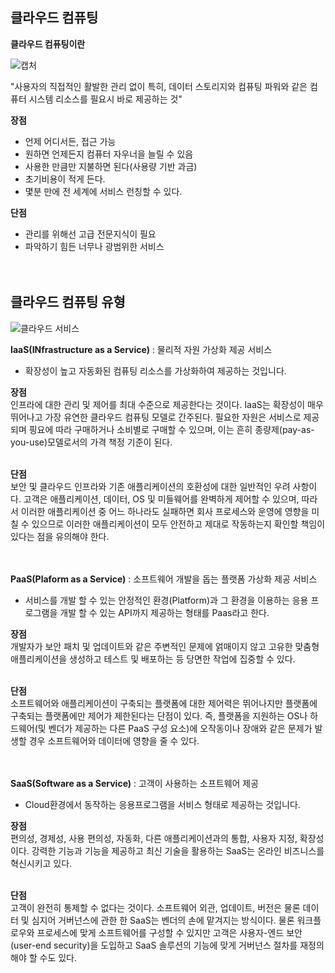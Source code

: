 
## 클라우드 컴퓨팅



**클라우드 컴퓨팅이란**

![캡처](https://user-images.githubusercontent.com/107093406/172841744-3ec8def1-b1e4-4c6a-ab7c-86301b40e1e1.PNG)

"사용자의 직접적인 활발한 관리 없이 특히, 데이터 스토리지와 컴퓨팅 파워와 같은 컴퓨터 시스템 리소스를 필요시 바로 제공하는 것"

 **장점**
- 언제 어디서든, 접근 가능 
- 원하면 언제든지 컴퓨터 자우너을 늘릴 수 있음
- 사용한 만큼만 지불하면 된다(사용량 기반 과금)
- 초기비용이 적게 든다.
- 몇분 만에 전 세계에 서비스 런칭할 수 있다.

 **단점**
- 관리를 위해선 고급 전문지식이 필요
- 파악하기 힘든 너무나 광범위한 서비스 <br> <br> <br>




 ## 클라우드 컴퓨팅 유형  
![클라우드 서비스](https://user-images.githubusercontent.com/107093406/172842031-8b967550-a899-4fc4-a324-83fac571210e.PNG)


**IaaS(INfrastructure as a Service)** : 물리적 자원 가상화 제공 서비스
 - 확장성이 높고 자동화된 컴퓨팅 리소스를 가상화하여 제공하는 것입니다. <br>

**장점** <br>
인프라에 대한 관리 및 제어를 최대 수준으로 제공한다는 것이다.
IaaS는 확장성이 매우 뛰어나고 가장 유연한 클라우드 컴퓨팅 모델로 간주된다.
필요한 자원은 서비스로 제공되며 핑요에 따라 구매하거나 소비별로 구매할 수 있으며, 이는 흔히 종량제(pay-as-you-use)모델로서의 가격 책정 기준이 된다. <br><br>

**단점** <br>
보안 및 클라우드 인프라와 기존 애플리케이션의 호환성에 대한 일반적인 우려 사항이다. 고객은 애플리케이션, 데이터, OS 및 미들웨어를 완벽하게 제어할 수 있으며, 따라서 이러한 애플리케이션 중 어느 하나라도 실패하면 회사 프로세스와 운영에 영향을 미칠 수 있으므로 이러한 애플리케이션이 모두 안전하고 제대로 작동하는지 확인할 책임이 있다는 점을 유의해야 한다. <br> <br> <br>

**PaaS(Plaform as a Service)** : 소프트웨어 개발을 돕는 플랫폼 가상화 제공 서비스
 - 서비스를 개발 할 수 있는 안정적인 환경(Platform)과 그 환경을 이용하는 응용 프로그램을 개발 할 수 있는 API까지 제공하는 형태를 Paas라고 한다. <br>

**장점** <br>
개발자가 보안 패치 및 업데이트와 같은 주변적인 문제에 얽매이지 않고 고유한 맞춤형 애플리케이션을 생성하고 테스트 및 배포하는 등 당면한 작업에 집중할 수 있다.<br> <br>

**단점** <br>
소프트웨어와 애플리케이션이 구축되는 플랫폼에 대한 제어력은 뛰어나지만 플랫폼에 구축되는 플랫폼에만 제어가 제한된다는 단점이 있다. 즉, 플랫폼을 지원하는 OS나 하드웨어(및 벤더가 제공하는 다른 PaaS 구성 요소)에 오작동이나 장애와 같은 문제가 발생할 경우 소프트웨어와 데이터에 영향을 줄 수 있다.<br> <br> <br>


**SaaS(Software as a Service)** : 고객이 사용하는 소프트웨어 제공 <br>
 - Cloud환경에서 동작하는 응용프로그램을 서비스 형태로 제공하는 것입니다. <br>

**장점** <br>
편의성, 경제성, 사용 편의성, 자동화, 다른 애플리케이션과의 통합, 사용자 지정, 확장성이다. 강력한 기능과 기능을 제공하고 최신 기술을 활용하는 SaaS는 온라인 비즈니스를 혁신시키고 있다. <br> <br>

**단점** <br>
고객이 완전히 통제할 수 없다는 것이다.
소프트웨어 외관, 업데이트, 버전은 물론 데이터 및 심지어 거버넌스에 관한 한 SaaS는 벤더의 손에 맡겨지는 방식이다. 물론 워크플로우와 프로세스에 맞게 소프트웨어를 구성할 수 있지만 고객은 사용자-엔드 보안(user-end security)을 도입하고 SaaS 솔루션의 기능에 맞게 거버넌스 절차를 재정의해야 할 수도 있다.
